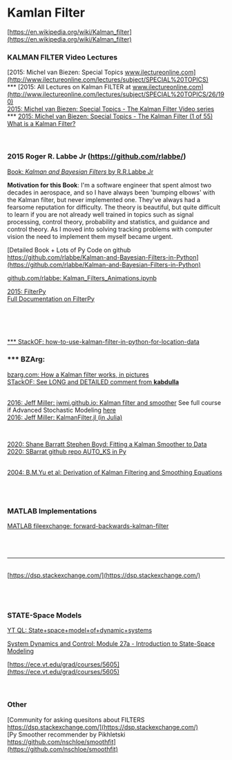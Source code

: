 # Kamlan Filter 

[https://en.wikipedia.org/wiki/Kalman_filter](https://en.wikipedia.org/wiki/Kalman_filter)<br>

### KALMAN FILTER Video Lectures<br>
[2015: Michel van Biezen: Special Topics www.ilectureonline.com](http://www.ilectureonline.com/lectures/subject/SPECIAL%20TOPICS)<br>
*** [2015: All Lectures on Kalman FILTER at www.ilectureonline.com](http://www.ilectureonline.com/lectures/subject/SPECIAL%20TOPICS/26/190)<br>
[2015: Michel van Biezen: Special Topics - The Kalman Filter Video series](https://www.youtube.com/watch?v=tk3OJjKTDnQ)<br>
*** [2015: Michel van Biezen: Special Topics - The Kalman Filter (1 of 55) What is a Kalman Filter?](https://www.youtube.com/watch?v=CaCcOwJPytQ&feature=emb_rel_pause)<br>
[]()<br>
[]()<br>


### 2015 Roger R. Labbe Jr (https://github.com/rlabbe/)<br>
[Book: *Kalman and Bayesian Filters* by R.R.Labbe Jr](https://github.com/rlabbe/Kalman-and-Bayesian-Filters-in-Python/)<br>

**Motivation for this Book**: I'm a software engineer that spent almost two decades in aerospace, and so I have always been 'bumping elbows' with the Kalman filter, but never implemented one. They've always had a fearsome reputation for difficulty. The theory is beautiful, but quite difficult to learn if you are not already well trained in topics such as signal processing, control theory, probability and statistics, and guidance and control theory. As I moved into solving tracking problems with computer vision the need to implement them myself became urgent.<br>

[Detailed Book + Lots of Py Code on github https://github.com/rlabbe/Kalman-and-Bayesian-Filters-in-Python](https://github.com/rlabbe/Kalman-and-Bayesian-Filters-in-Python)<br>

[github.com/rlabbe: Kalman_Filters_Animations.ipynb](https://github.com/rlabbe/Kalman-and-Bayesian-Filters-in-Python/blob/master/animations/Kalman_Filters_Animations.ipynb)<br>

[2015: FilterPy](https://github.com/rlabbe/filterpy)<br>
[Full Documentation on FilterPy](https://filterpy.readthedocs.io/en/latest/)<br>

[]()<br>
[]()<br>
[]()<br>
[]()<br>
[*** StackOF: how-to-use-kalman-filter-in-python-for-location-data](https://stackoverflow.com/questions/43377626/how-to-use-kalman-filter-in-python-for-location-data)<br>

### *** BZArg:<br>
[bzarg.com: How a Kalman filter works, in pictures](http://www.bzarg.com/p/how-a-kalman-filter-works-in-pictures/)<br>
[STackOF: See LONG and DETAILED comment from **kabdulla** ](https://stackoverflow.com/questions/43377626/how-to-use-kalman-filter-in-python-for-location-data)<br>
[]()<br>

[2016: Jeff Miller: jwmi.github.io: Kalman filter and smoother](https://jwmi.github.io/ASM/6-KalmanFilter.pdf) See full course if Advanced Stochastic Modeling [here](https://jwmi.github.io/ASM/)<br>
[2016: Jeff Miller: KalmanFilter.jl (in Julia)](https://github.com/jwmi/KalmanFilter)<br>

[]()<br>

[2020: Shane Barratt Stephen Boyd: Fitting a Kalman Smoother to Data](https://stanford.edu/~boyd/papers/pdf/auto_ks.pdf)<br>
[2020: SBarrat github repo AUTO_KS in Py](https://github.com/cvxgrp/auto_ks)<br>
[]()<br>

[2004: B.M.Yu et al: Derivation of Kalman Filtering and Smoothing Equations](http://users.ece.cmu.edu/~byronyu/papers/derive_ks.pdf)<br>

[]()<br>
[]()<br>


### MATLAB Implementations 

[MATLAB fileexchange: forward-backwards-kalman-filter](https://www.mathworks.com/matlabcentral/fileexchange/69889-forward-backwards-kalman-filter)<br>
[]()<br>
[]()<br>
[]()<br>





***



[]()<br>
[https://dsp.stackexchange.com/](https://dsp.stackexchange.com/)<br>
[]()<br>
[]()<br>
[]()<br>



### STATE-Space Models

[YT QL: State+space+model+of+dynamic+systems](https://www.youtube.com/results?search_query=State+space+model+of+dynamic+systems)<br>

[System Dynamics and Control: Module 27a - Introduction to State-Space Modeling](https://www.youtube.com/watch?v=X3TOZLJCWiY)<br>

[https://ece.vt.edu/grad/courses/5605](https://ece.vt.edu/grad/courses/5605)<br>
[]()<br>
[]()<br>




### Other

[Community for asking quesitons about FILTERS https://dsp.stackexchange.com/](https://dsp.stackexchange.com/)<br>
[Py Smoother recommender by Pikhletski https://github.com/nschloe/smoothfit](https://github.com/nschloe/smoothfit)<br>
[]()<br>
[]()<br>
[]()<br>


